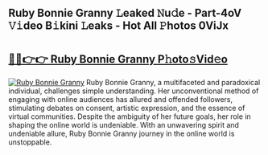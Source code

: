 ## Ruby Bonnie Granny 𝙻eaked 𝙽u𝚍e - Part-4oV 𝚅𝚒deo B𝚒kini 𝙻eaks - Hot All 𝙿hotos 0ViJx

# <h2><a href="http://ld2zjlh.urlbe.top/?page=Ruby+Bonnie+Granny">🔗🔗👉👉 Ruby Bonnie Granny P𝚑oto𝚜Vid𝚎o</a></h2>

[![Ruby Bonnie Granny](https://i.imgur.com/eBuTRDB.gif)](http://ld2zjlh.urlbe.top/?page=Ruby+Bonnie+Granny)
Ruby Bonnie Granny, a multifaceted and paradoxical individual, challenges simple understanding. Her unconventional method of engaging with online audiences has allured and offended followers, stimulating debates on consent, artistic expression, and the essence of virtual communities. Despite the ambiguity of her future goals, her role in shaping the online world is undeniable. With an unwavering spirit and undeniable allure, Ruby Bonnie Granny journey in the online world is unstoppable.
